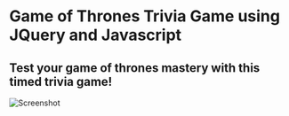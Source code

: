 # Game of Thrones Trivia Game using JQuery and Javascript

## Test your game of thrones mastery with this timed trivia game!

![Screenshot](https://user-images.githubusercontent.com/28736699/68717223-0870e280-055b-11ea-9de5-01c618053b8e.png)
